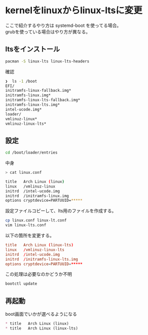 # kernelをlinuxからlinux-ltsに変更

ここで紹介するやり方は systemd-boot を使ってる場合。  
grubを使っている場合はやり方が異なる。  

## ltsをインストール

```bash
pacman -S linux-lts linux-lts-headers
```

確認

```bash
❯  ls -1 /boot 
EFI/
initramfs-linux-fallback.img*
initramfs-linux.img*
initramfs-linux-lts-fallback.img*
initramfs-linux-lts.img*
intel-ucode.img*
loader/
vmlinuz-linux*
vmlinuz-linux-lts*
```

## 設定

```bash
cd /boot/loader/entries
```

中身

```bash
> cat linux.conf

title   Arch Linux (linux)
linux   /vmlinuz-linux
initrd  /intel-ucode.img
initrd  /initramfs-linux.img
options cryptdevice=PARTUUID=*****
```

設定ファイルコピーして、lts用のファイルを作成する。

```bash
cp linux.conf linux-lt.conf
vim linux-lts.conf
```

以下の箇所を変更する。

```conf
title   Arch Linux (linux-lts)
linux   /vmlinuz-linux-lts
initrd  /intel-ucode.img
initrd  /initramfs-linux-lts.img
options cryptdevice=PARTUUID=*****
```

この処理は必要なのかどうか不明

```bash
bootctl update
```

## 再起動

boot画面でいかが選べるようになる

```markdown
* title   Arch Linux (linux)
* title   Arch Linux (linux-lts)
```
<!--
```bash
```
a
-->